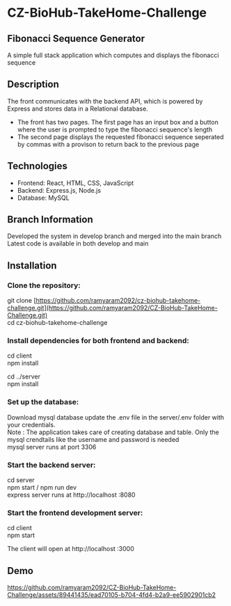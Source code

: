 # CZ-BioHub-TakeHome-Challenge

## Fibonacci Sequence Generator
A simple full stack application which computes  and displays the fibonacci sequence 

## Description 
The front communicates with the backend API, which is powered by Express and stores data in a Relational database. 
- The front has two pages. The first page has an input box and a button where the user is prompted to type the fibonacci sequence's length
- The second page displays the  requested fibonacci sequence seperated by commas with a provison to return back to the previous page 


## Technologies
- Frontend: React, HTML, CSS, JavaScript
- Backend: Express.js, Node.js
- Database: MySQL

## Branch Information 
Developed the system in develop branch and merged into the main branch <br/>
Latest code is available in both develop and main


## Installation
### Clone the repository:
git clone [https://github.com/ramyaram2092/cz-biohub-takehome-challenge.git](https://github.com/ramyaram2092/CZ-BioHub-TakeHome-Challenge.git)<br />
cd cz-biohub-takehome-challenge

### Install dependencies for both frontend and backend:

cd client<br />
npm install

cd ../server<br />
npm install

### Set up the database:

Download mysql database update the .env  file in the server/.env folder with your  credentials.<br />
Note : The application takes care of creating database and table. Only the mysql crendtails like the username and password is needed <br />
mysql server runs at port 3306

### Start the backend server:
cd server<br />
npm start / npm run dev <br/>
express server runs at http://localhost :8080


### Start the frontend development server:
cd client <br />
npm start <br />

The client will open at http://localhost :3000


## Demo

https://github.com/ramyaram2092/CZ-BioHub-TakeHome-Challenge/assets/89441435/ead70105-b704-4fd4-b2a9-ee5902901cb2

